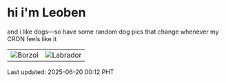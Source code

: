 # hi i'm Leoben

and i like dogs—so have some random dog pics that change whenever my CRON feels like it

|  |  |
|--------|----------|
| ![Borzoi](https://random-dog-vercel.vercel.app/api/random-borzoi?v=1750349534) | ![Labrador](https://random-dog-vercel.vercel.app/api/random-labrador?v=1750349534) |

Last updated: 2025-06-20 00:12 PHT
